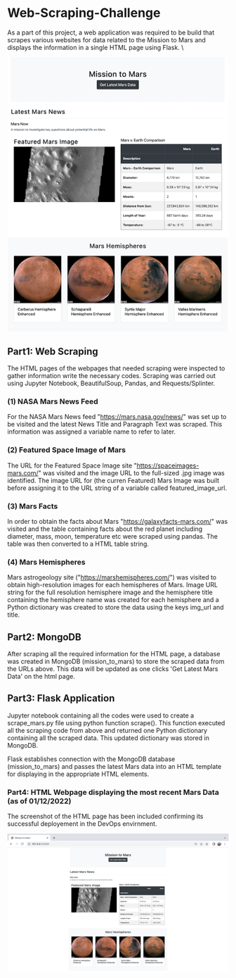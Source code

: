 # Web-Scraping-Challenge

As a part of this project, a web application was required to be build that scrapes various websites for data related to the Mission to Mars and displays the information in a single HTML page using Flask. \

![alt text](https://github.com/fbrowther/Web-Scraping-Challenge/blob/main/Cropped%20Screenshot.png)

## Part1: Web Scraping 

The HTML pages of the webpages that needed scraping were inspected to gather information write the necessary codes. Scraping was carried out using Jupyter Notebook, BeautifulSoup, Pandas, and Requests/Splinter.

### (1) NASA Mars News Feed

For the NASA Mars News feed "https://mars.nasa.gov/news/" was set up to be visited and the latest News Title and Paragraph Text was scraped. This information was assigned a variable name to refer to later. 

### (2) Featured Space Image of Mars

The URL for the Featured Space Image site "https://spaceimages-mars.com/" was visited and the image URL to the full-sized .jpg image was identified.
The image URL for (the curren Featured) Mars Image was built before assigning it to the URL string of a variable called featured_image_url. 

### (3) Mars Facts

In order to obtain the facts about Mars "https://galaxyfacts-mars.com/" was visited and the table containing facts about the red planet including diameter, mass, moon, temperature etc were scraped using pandas. The table was then converted to a HTML table string.

### (4) Mars Hemispheres

Mars astrogeology site ("https://marshemispheres.com/") was visited to obtain high-resolution images for each hemispheres of Mars. Image URL string for the full resolution hemisphere image and the hemisphere title containing the hemisphere name was created for each hemisphere and a Python dictionary was created to store the data using the keys img_url and title.


## Part2: MongoDB 

After scraping all the required information for the HTML page, a database was created in MongoDB (mission_to_mars) to store the scraped data from the URLs above. This data will be updated as one clicks 'Get Latest Mars Data' on the html page.


## Part3: Flask Application

Jupyter notebook containing  all the codes were used to create a scrape_mars.py file using python function scrape(). This function executed all the scraping code from above and returned one Python dictionary containing all the scraped data. This updated dictionary was stored in MongoDB. 

Flask establishes connection with the MongoDB database (mission_to_mars) and passes the latest Mars data into an HTML template for displaying in the appropriate HTML elements. 


### Part4: HTML Webpage displaying the most recent Mars Data (as of 01/12/2022)
The screenshot of the HTML page has been included confirming its successful deployement in the DevOps envirnment.

![alt text](https://github.com/fbrowther/Web-Scraping-Challenge/blob/main/Deployed%20Webscraping%20App%20Page.png)






